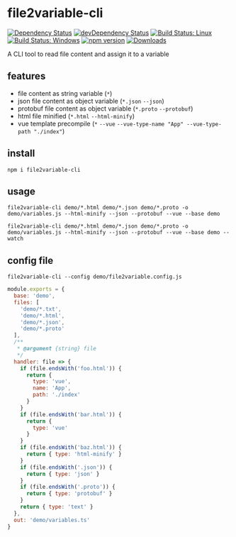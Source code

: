 # file2variable-cli

[![Dependency Status](https://david-dm.org/plantain-00/file2variable-cli.svg)](https://david-dm.org/plantain-00/file2variable-cli)
[![devDependency Status](https://david-dm.org/plantain-00/file2variable-cli/dev-status.svg)](https://david-dm.org/plantain-00/file2variable-cli#info=devDependencies)
[![Build Status: Linux](https://travis-ci.org/plantain-00/file2variable-cli.svg?branch=master)](https://travis-ci.org/plantain-00/file2variable-cli)
[![Build Status: Windows](https://ci.appveyor.com/api/projects/status/github/plantain-00/file2variable-cli?branch=master&svg=true)](https://ci.appveyor.com/project/plantain-00/file2variable-cli/branch/master)
[![npm version](https://badge.fury.io/js/file2variable-cli.svg)](https://badge.fury.io/js/file2variable-cli)
[![Downloads](https://img.shields.io/npm/dm/file2variable-cli.svg)](https://www.npmjs.com/package/file2variable-cli)

A CLI tool to read file content and assign it to a variable

## features

+ file content as string variable (`*`)
+ json file content as object variable (`*.json` `--json`)
+ protobuf file content as object variable (`*.proto` `--protobuf`)
+ html file minified (`*.html` `--html-minify`)
+ vue template precompile (`*` `--vue` `--vue-type-name "App" --vue-type-path "./index"`)

## install

`npm i file2variable-cli`

## usage

`file2variable-cli demo/*.html demo/*.json demo/*.proto -o demo/variables.js --html-minify --json --protobuf --vue --base demo`

`file2variable-cli demo/*.html demo/*.json demo/*.proto -o demo/variables.js --html-minify --json --protobuf --vue --base demo --watch`

## config file

`file2variable-cli --config demo/file2variable.config.js`

```js
module.exports = {
  base: 'demo',
  files: [
    'demo/*.txt',
    'demo/*.html',
    'demo/*.json',
    'demo/*.proto'
  ],
  /**
   * @argument {string} file
   */
  handler: file => {
    if (file.endsWith('foo.html')) {
      return {
        type: 'vue',
        name: 'App',
        path: './index'
      }
    }
    if (file.endsWith('bar.html')) {
      return {
        type: 'vue'
      }
    }
    if (file.endsWith('baz.html')) {
      return { type: 'html-minify' }
    }
    if (file.endsWith('.json')) {
      return { type: 'json' }
    }
    if (file.endsWith('.proto')) {
      return { type: 'protobuf' }
    }
    return { type: 'text' }
  },
  out: 'demo/variables.ts'
}
```
